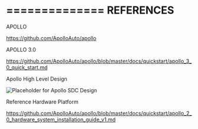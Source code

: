 ==============
REFERENCES
==============

APOLLO

https://github.com/ApolloAuto/apollo


APOLLO 3.0

https://github.com/ApolloAuto/apollo/blob/master/docs/quickstart/apollo_3_0_quick_start.md


Apollo High Level Design


![Placeholder for Apollo SDC Design](https://video.udacity-data.com/topher/2018/July/5b49eb0c_apollo-structure/apollo-structure.png)


Reference Hardware Platform 

https://github.com/ApolloAuto/apollo/blob/master/docs/quickstart/apollo_2_0_hardware_system_installation_guide_v1.md



